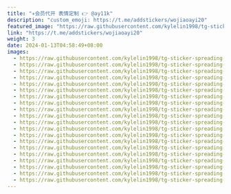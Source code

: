 ```yaml
---
title: "✈️会员代开 表情定制 👉 @ay11k"
description: "custom_emoji: https://t.me/addstickers/wojiaoayi20"
featured_image: "https://raw.githubusercontent.com/kylelin1998/tg-sticker-spreading-worldwide-images/main/img/bb6acc55-93e4-4986-89e1-fea5886da877.jpg"
link: "https://t.me/addstickers/wojiaoayi20"
weight: 3
date: 2024-01-13T04:58:49+08:00
images:
  - https://raw.githubusercontent.com/kylelin1998/tg-sticker-spreading-worldwide-images/main/img/bb6acc55-93e4-4986-89e1-fea5886da877.jpg
  - https://raw.githubusercontent.com/kylelin1998/tg-sticker-spreading-worldwide-images/main/img/186874b4-a976-4a7d-bcda-a97b7ed8e258.jpg
  - https://raw.githubusercontent.com/kylelin1998/tg-sticker-spreading-worldwide-images/main/img/6db4d76b-3037-40b7-9c01-9c883388229c.jpg
  - https://raw.githubusercontent.com/kylelin1998/tg-sticker-spreading-worldwide-images/main/img/7c420984-9120-4eea-a7b5-73253313d760.jpg
  - https://raw.githubusercontent.com/kylelin1998/tg-sticker-spreading-worldwide-images/main/img/3348a668-6a05-4ed1-b139-c4acc822675d.jpg
  - https://raw.githubusercontent.com/kylelin1998/tg-sticker-spreading-worldwide-images/main/img/0cad3dbd-299e-4201-8b4e-20e16f6b4546.jpg
  - https://raw.githubusercontent.com/kylelin1998/tg-sticker-spreading-worldwide-images/main/img/a8cfa583-4783-4fa2-9d71-4a307c68082e.jpg
  - https://raw.githubusercontent.com/kylelin1998/tg-sticker-spreading-worldwide-images/main/img/3f23d815-83ad-4e8b-9055-fd9aaf360310.jpg
  - https://raw.githubusercontent.com/kylelin1998/tg-sticker-spreading-worldwide-images/main/img/9a44478d-8326-4ae4-92f6-52351191c1c2.jpg
  - https://raw.githubusercontent.com/kylelin1998/tg-sticker-spreading-worldwide-images/main/img/1a460434-096a-4414-a379-081c8dfd4fe5.jpg
  - https://raw.githubusercontent.com/kylelin1998/tg-sticker-spreading-worldwide-images/main/img/946b57a6-86a4-4d53-8651-22b2e658a56e.jpg
  - https://raw.githubusercontent.com/kylelin1998/tg-sticker-spreading-worldwide-images/main/img/35c18885-171d-4723-9f79-330875c2adc5.jpg
  - https://raw.githubusercontent.com/kylelin1998/tg-sticker-spreading-worldwide-images/main/img/04f27630-b5d8-4b4d-97a5-abb23d1109c9.jpg
  - https://raw.githubusercontent.com/kylelin1998/tg-sticker-spreading-worldwide-images/main/img/c127ef30-0a72-4961-a829-cd9c602ed8ff.jpg
  - https://raw.githubusercontent.com/kylelin1998/tg-sticker-spreading-worldwide-images/main/img/a61ea3e6-6797-4799-a097-a9b7c4af282b.jpg
  - https://raw.githubusercontent.com/kylelin1998/tg-sticker-spreading-worldwide-images/main/img/86660828-e0ce-4d8f-b84f-74ff868c1575.jpg
  - https://raw.githubusercontent.com/kylelin1998/tg-sticker-spreading-worldwide-images/main/img/4e8c63d2-09a6-4380-aba0-7270072bc709.jpg
  - https://raw.githubusercontent.com/kylelin1998/tg-sticker-spreading-worldwide-images/main/img/2514de98-8d81-4cd3-9154-0f51e9d7199f.jpg
  - https://raw.githubusercontent.com/kylelin1998/tg-sticker-spreading-worldwide-images/main/img/3b70ca3f-0de9-45ba-8245-503b61a3d775.jpg
  - https://raw.githubusercontent.com/kylelin1998/tg-sticker-spreading-worldwide-images/main/img/a078f6f6-b04a-475e-b9d0-0763a0b8872c.jpg
---
```

